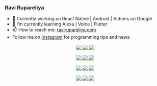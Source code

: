 ### Ravi Rupareliya

- 🔭 Currently working on React Native | Android | Actions on Google
- 🌱 I’m currently learning Alexa | Voice | Flutter
- 📫 How to reach me: [ravirupareliya.com](https://ravirupareliya.com)
- Follow me on [Instagram](https://www.instagram.com/ravi.rupareliya/) for programming tips and news.

<a href="https://www.instagram.com/ravi.rupareliya/" target="_blank">
<!-- insta-feed:START-->
<p align="center">
<img align="center" src=https://scontent-atl3-1.cdninstagram.com/v/t51.2885-15/e35/s150x150/122425343_1572645589603046_1626634953961554534_n.jpg?_nc_ht=scontent-atl3-1.cdninstagram.com&_nc_cat=102&_nc_ohc=4HoxRXU8HYUAX9rD96Q&tp=1&oh=c4b88155d76e7ab62f5f408b5a6e65d3&oe=5FEF8141 />
<img align="center" src=https://scontent-atl3-1.cdninstagram.com/v/t51.2885-15/e35/s150x150/119738360_171946631175661_8308691936849414239_n.jpg?_nc_ht=scontent-atl3-1.cdninstagram.com&_nc_cat=101&_nc_ohc=NwkMnkZm9qkAX8sGHDq&tp=1&oh=fd969231cf8d65158a838d0b036a745a&oe=5FEE7D5D />
<img align="center" src=https://scontent-atl3-1.cdninstagram.com/v/t51.2885-15/e35/s150x150/119471335_3325605627530848_5783608158621298966_n.jpg?_nc_ht=scontent-atl3-1.cdninstagram.com&_nc_cat=104&_nc_ohc=PXH_e89aXn4AX8hG4pP&tp=1&oh=89b5beb4aa74fe87cc1d72b9b1cee328&oe=5FEEFA01 />
</p>
<p align="center">
<img align="center" src=https://scontent-atl3-1.cdninstagram.com/v/t51.2885-15/e35/s150x150/118735524_155532192843864_2438830621806811548_n.jpg?_nc_ht=scontent-atl3-1.cdninstagram.com&_nc_cat=100&_nc_ohc=SwHHkroc5-QAX_LZTN9&tp=1&oh=922f6d3857e592a0636b331bac763537&oe=5FECC66E />
<img align="center" src=https://scontent-atl3-1.cdninstagram.com/v/t51.2885-15/e35/s150x150/118358282_793232521422249_4194198869826492121_n.jpg?_nc_ht=scontent-atl3-1.cdninstagram.com&_nc_cat=109&_nc_ohc=hkKU3PK7em0AX_pJQm_&tp=1&oh=13bb49abd491e94b902b2b0fb37f1687&oe=5FEF8BBC />
<img align="center" src=https://scontent-atl3-1.cdninstagram.com/v/t51.2885-15/e35/s150x150/118083536_653646245259286_4437462516989252087_n.jpg?_nc_ht=scontent-atl3-1.cdninstagram.com&_nc_cat=110&_nc_ohc=m5Ad6HhJ0O4AX-8cG3R&tp=1&oh=9b84d2d9044ec3c8e0dac6dc2a3dc142&oe=5FEFFB5C />
</p>
<p align="center">
<img align="center" src=https://scontent-atl3-1.cdninstagram.com/v/t51.2885-15/e35/s150x150/118175330_604822603490734_6882222491011634628_n.jpg?_nc_ht=scontent-atl3-1.cdninstagram.com&_nc_cat=110&_nc_ohc=jdgmQHGIP8sAX86D3IM&tp=1&oh=bee6819778a9f4aa15809f0a866a3bb3&oe=5FEE3077 />
<img align="center" src=https://scontent-atl3-1.cdninstagram.com/v/t51.2885-15/e35/s150x150/117801930_118850686597100_8281062695853943386_n.jpg?_nc_ht=scontent-atl3-1.cdninstagram.com&_nc_cat=108&_nc_ohc=cAhdzv_cWA8AX9cB9rv&tp=1&oh=a3e828e5cb559eea09c522d4acddc501&oe=5FEEA240 />
<img align="center" src=https://scontent-atl3-1.cdninstagram.com/v/t51.2885-15/e35/s150x150/117867292_2771207523148452_3241414180657952736_n.jpg?_nc_ht=scontent-atl3-1.cdninstagram.com&_nc_cat=100&_nc_ohc=_IHKWl5zNgwAX-_jrVi&tp=1&oh=b4228876181d04754db38545c92d7e99&oe=5FEE3AA1 />
</p>
<p align="center">
<img align="center" src=https://scontent-atl3-1.cdninstagram.com/v/t51.2885-15/e35/s150x150/117931678_793632161399712_7562658963115355616_n.jpg?_nc_ht=scontent-atl3-1.cdninstagram.com&_nc_cat=100&_nc_ohc=ACUk5l6E6k8AX_hdTul&tp=1&oh=d7a83e6ce27bf9fdd3e0b8b86f6f1f68&oe=5FF03A37 />
<img align="center" src=https://scontent-atl3-1.cdninstagram.com/v/t51.2885-15/e35/s150x150/117747115_220949032661980_1081920512424702093_n.jpg?_nc_ht=scontent-atl3-1.cdninstagram.com&_nc_cat=104&_nc_ohc=TR2SWP_2XCsAX9HY9d8&tp=1&oh=31e254441e73af91c64508bc1f3953fb&oe=5FEDB216 />
<img align="center" src=https://scontent-atl3-1.cdninstagram.com/v/t51.2885-15/e35/s150x150/117564950_167171931547080_7523565149947571776_n.jpg?_nc_ht=scontent-atl3-1.cdninstagram.com&_nc_cat=100&_nc_ohc=Q9G7G21chBIAX_Q1oHt&tp=1&oh=20925d3b007a2bbe4f8c04462a949cbe&oe=5FECE25D />
</p>

<!-- insta-feed:END-->
</a>
